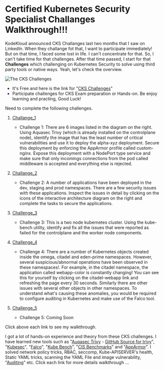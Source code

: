 # Certified Kubernetes Security Specialist Challanges Walkthrough!!!

KodeKloud announced CKS Challanges last two months that I saw on LinkedIn. When they challange fot that, I want to participate immediately! But on that time, I faced some lost in life. I can't concentrate for that. So, I can't take time for that challenges. After that time passed, I start for that **Challenges** which challenging on Kubernetes Security to solve using third party tools or native ways. Yeah, let's check the overview.

![The CKS Challenges](https://github.com/thawzinmyo/Certified-Kubernetes-Security-Specialist-Challenge/blob/master/image/CKS%20Intro/CKS_Intro.PNG)

- It's Free and here is the link for "[CKS Challenges](https://kodekloud.com/courses/cks-challenges/)"
- Participate challenges for CKS Exam preparation or Hands-on. Be enjoy learning and practing, Good Luck!

Need to complete the following challenges.

1. [Challange_1](https://github.com/thawzinmyo/Certified-Kubernetes-Security-Specialist-Challenge/blob/master/Challenge1.md)

   - Challenge 1: There are 6 images listed in the diagram on the right. Using Aquasec Trivy (which is already installed on the controlplane node), identify the image that has the least number of critical vulnerabilities and use it to deploy the alpha-xyz deployment. Secure this deployment by enforcing the AppArmor profile called custom-nginx. Expose this deployment with a NodePort type service and make sure that only incomings connections from the pod called middleware is accepted and everything else is rejected. 


2. [Challange_2](https://github.com/thawzinmyo/Certified-Kubernetes-Security-Specialist-Challenge/blob/master/Challenge2.md)

   - Challenge 2: A number of applications have been deployed in the dev, staging and prod namespaces. There are a few security issues with these applications. Inspect the issues in detail by clicking on the icons of the interactive architecture diagram on the right and complete the tasks to secure the applications.


3. [Challenge_3](https://github.com/thawzinmyo/Certified-Kubernetes-Security-Specialist-Challenge/blob/master/Challenge3.md)
   
   - Challenge 3: This is a two node kubernetes cluster. Using the kube-bench utility, identify and fix all the issues that were reported as failed for the controlplane and the worker node components.


4. [Challenge_4](https://github.com/thawzinmyo/Certified-Kubernetes-Security-Specialist-Challenge/blob/master/Challenge4.md)
   - Challenge 4: There are a number of Kubernetes objects created inside the omega, citadel and eden-prime namespaces. However, several suspicious/abnormal operations have been observed in these namespaces!. For example, in the citadel namespace, the application called webapp-color is constantly changing! You can see this for yourself by clicking on the citadel-webapp link and refreshing the page every 30 seconds. Similarly there are other issues with several other objects in other namespaces. To understand what's causing these anomalies, you would be required to configure auditing in Kubernetes and make use of the Falco tool.
   

5. [Challenge_5]()
   - Challenge 5: Coming Soon

Click above each link to see my walkthrough.

I got a lot of hands-on experience and theory from these CKS challenges. I have learned new tools such as "[Auqasec Trivy](https://www.aquasec.com/products/trivy/) - [GitHub Source for trivy](https://github.com/aquasecurity/trivy)", "[Kubesec](https://kubesec.io/)", "[Falco](https://sysdig.com/opensource/falco/)", "[Kube Bench](https://github.com/aquasecurity/kube-bench)", "[CIS Benchmarks](https://www.cisecurity.org/cis-benchmarks/)" and "[AppArmor](https://apparmor.net/)". I solved network policy tricks, RBAC, seccomp, Kube-APISERVER's health, Static YAML tricks, scanning the YAML File and image vulnerability, "[Auditing](https://kubernetes.io/docs/tasks/debug/debug-cluster/audit/)" etc. Click each link for more details walkthrough ...
